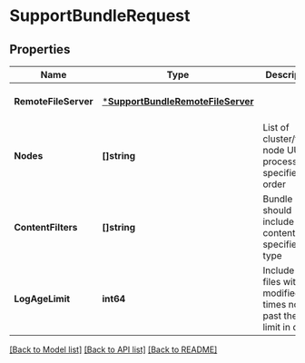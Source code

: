 # SupportBundleRequest

## Properties
Name | Type | Description | Notes
------------ | ------------- | ------------- | -------------
**RemoteFileServer** | [***SupportBundleRemoteFileServer**](SupportBundleRemoteFileServer.md) |  | [optional] [default to null]
**Nodes** | **[]string** | List of cluster/fabric node UUIDs processed in specified order | [default to null]
**ContentFilters** | **[]string** | Bundle should include content of specified type | [optional] [default to null]
**LogAgeLimit** | **int64** | Include log files with modified times not past the age limit in days | [optional] [default to null]

[[Back to Model list]](../README.md#documentation-for-models) [[Back to API list]](../README.md#documentation-for-api-endpoints) [[Back to README]](../README.md)

